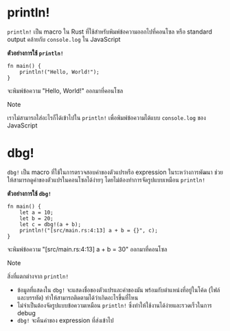 # println!

`println!` เป็น macro ใน Rust ที่ใช้สำหรับพิมพ์ข้อความออกไปที่คอนโซล หรือ standard output คล้ายกับ `console.log` ใน JavaScript

**ตัวอย่างการใช้ `println!`**

```rust, editable
fn main() {
    println!("Hello, World!");
}
```

จะพิมพ์ข้อความ "Hello, World!" ออกมาที่คอนโซล

> [!NOTE]
> เราไม่สามารถใส่อะไรก็ได้เข้าไปใน `println!` เพื่อพิมพ์ข้อความได้แบบ `console.log` ของ JavaScript

# dbg!

`dbg!` เป็น macro ที่ใช้ในการตรวจสอบค่าของตัวแปรหรือ expression ในระหว่างการพัฒนา ช่วยให้สามารถดูค่าของตัวแปรในคอนโซลได้ง่ายๆ โดยไม่ต้องทำการจัดรูปแบบเหมือน `println!`

**ตัวอย่างการใช้ `dbg!`**

```rust, editable
fn main() {
    let a = 10;
    let b = 20;
    let c = dbg!(a + b);
    println!("[src/main.rs:4:13] a + b = {}", c);
}
```

จะพิมพ์ข้อความ "[src/main.rs:4:13] a + b = 30" ออกมาที่คอนโซล

> [!NOTE]
> สิ่งที่แตกต่างจาก `println!`
>
> - ข้อมูลที่แสดงใน `dbg!` จะแสดงชื่อของตัวแปรและค่าของมัน พร้อมกับตำแหน่งที่อยู่ในโค้ด (ไฟล์และบรรทัด) ทำให้สามารถติดตามได้ว่าเกิดอะไรขึ้นที่ไหน
> - ไม่จำเป็นต้องจัดรูปแบบข้อความเหมือน `println!` ซึ่งทำให้ใช้งานได้ง่ายและรวดเร็วในการ debug
> - `dbg!` จะคืนค่าของ expression ที่ส่งเข้าไป
